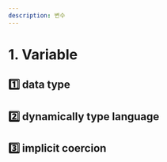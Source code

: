 ```yaml
---
description: 변수
---
```


# 1. Variable

## 1️⃣ data type

## 2️⃣ dynamically type language

## 3️⃣ implicit coercion
